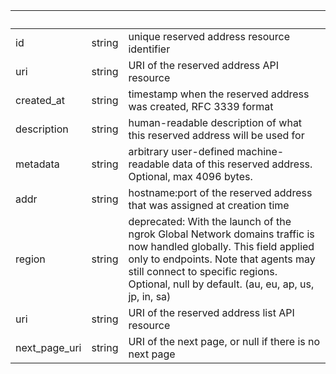 <!-- Code generated for API Clients. DO NOT EDIT. -->

| &nbsp;        | &nbsp; | &nbsp;                                                                                                                                                                                                                                                 |
| ------------- | ------ | ------------------------------------------------------------------------------------------------------------------------------------------------------------------------------------------------------------------------------------------------------ |
| id            | string | unique reserved address resource identifier                                                                                                                                                                                                            |
| uri           | string | URI of the reserved address API resource                                                                                                                                                                                                               |
| created_at    | string | timestamp when the reserved address was created, RFC 3339 format                                                                                                                                                                                       |
| description   | string | human-readable description of what this reserved address will be used for                                                                                                                                                                              |
| metadata      | string | arbitrary user-defined machine-readable data of this reserved address. Optional, max 4096 bytes.                                                                                                                                                       |
| addr          | string | hostname:port of the reserved address that was assigned at creation time                                                                                                                                                                               |
| region        | string | deprecated: With the launch of the ngrok Global Network domains traffic is now handled globally. This field applied only to endpoints. Note that agents may still connect to specific regions. Optional, null by default. (au, eu, ap, us, jp, in, sa) |
| uri           | string | URI of the reserved address list API resource                                                                                                                                                                                                          |
| next_page_uri | string | URI of the next page, or null if there is no next page                                                                                                                                                                                                 |
